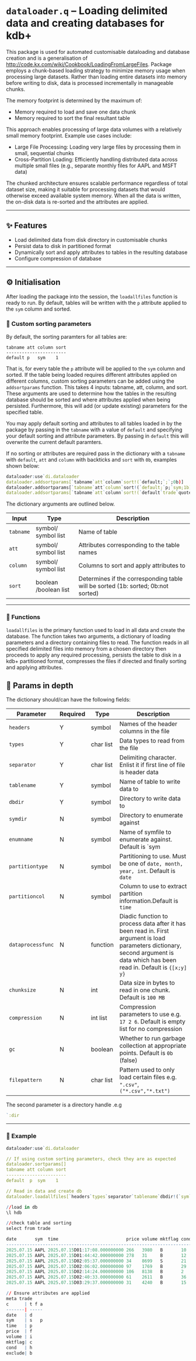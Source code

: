 # `dataloader.q` –  Loading delimited data and creating databases for kdb+


This package is used for automated customisable dataloading and database creation and is a generalisation of http://code.kx.com/wiki/Cookbook/LoadingFromLargeFiles. 
Package employs a chunk-based loading strategy to minimize memory usage when processing large datasets. Rather than loading entire datasets into memory before writing to disk, data is processed incrementally in manageable chunks.

The memory footprint is determined by the maximum of:
- Memory required to load and save one data chunk
- Memory required to sort the final resultant table

This approach enables processing of large data volumes with a relatively small memory footprint. Example use cases include: 
- Large File Processing: Loading very large files by processing them in small, sequential chunks
- Cross-Partition Loading: Efficiently handling distributed data across multiple small files (e.g., separate monthly files for AAPL and MSFT data)

The chunked architecture ensures scalable performance regardless of total dataset size, making it suitable for processing datasets that would otherwise exceed available system memory.
When all the data is written, the on-disk data is re-sorted and the attributes are applied.

---

## :sparkles: Features

- Load delimited data from disk directory in customisable chunks
- Persist data to disk in partitioned format
- Dynamically sort and apply attributes to tables in the resulting database
- Configure compression of database

---

## :gear: Initialisation

After loading the package into the session, the `loadallfiles` function is ready to run. By default, tables will be written with the `p` attribute applied to the `sym` column and sorted. 

### :mag_right: Custom sorting parameters

By default, the sorting paramters for all tables are:
```
tabname att column sort
-----------------------
default p   sym    1
```

That is, for every table the `p` attribute will be applied to the `sym` column and sorted. If the table being loaded requires different attributes applied on different columns, custom sorting parameters can be added using the `addsortparams` function. This takes 4 inputs: tabname, att, column, and sort. These arguments are used to determine how the tables in the resulting database should be sorted and where attributes applied when being persisted. Furthermore, this will add (or update existing) parameters for the specified table.

You may apply default sorting and attributes to all tables loaded in by the package by passing in the `tabname` with a value of `default` and specifying your default sorting and attribute parameters. By passing in `default` this will overwrite the current default paramters.

If no sorting or attributes are required pass in the dictionary with a `tabname` with `default`, `att` and `column` with backticks and `sort` with `0b`, examples shown below:
```q
dataloader:use`di.dataloader
dataloader.addsortparams[`tabname`att`column`sort!(`default;`;`;0b)]                               / Overwrite default to apply no sorting or attributes
dataloader.addsortparams[`tabname`att`column`sort!(`default;`p;`sym;1b)]                           / Overwrite default to sort all tables loaded in by the sym column and apply the parted attribute
dataloader.addsortparams[`tabname`att`column`sort!(`default`trade`quote;`p`s`;`sym`time`;110b)]    / Apply default to all tables, however, sort trade by sym and apply `p and if quote is read in by the function then do not sort or apply attributes
```
The dictionary arguments are outlined below.

| Input     | Type                  | Description                                                                      |
|-----------|-----------------------|----------------------------------------------------------------------------------|
| `tabname` | symbol/ symbol list   | Name of table                                                                    |
| `att`     | symbol/ symbol list   | Attributes corresponding to the table names                                      |
| `column`  | symbol/ symbol list   | Columns to sort and apply attributes to                                          |
| `sort`    | boolean /boolean list | Determines if the corresponding table will be sorted (1b: sorted; 0b:not sorted) |

---

### :rocket: Functions

`loadallfiles` is the primary function used to load in all data and create the database. The function takes two arguments, a dictionary of loading parameters and a directory containing files to read. The function reads in all specified delimited files into memory from a chosen directory then proceeds to apply any required processing, persists the table to disk in a kdb+ partitioned format, compresses the files if directed and finally sorting and applying attributes.


## :mag_right: Params in depth
The dictionary should/can have the following fields:

| Parameter         | Required | Type      | Description                                                                                                                                                                     |
|-------------------|----------|-----------|---------------------------------------------------------------------------------------------------------------------------------------------------------------------------------|
| `headers`         | Y        | symbol    | Names of the header columns in the file                                                                                                                                         |
| `types`           | Y        | char list | Data types to read from the file                                                                                                                                                |
| `separator`       | Y        | char list | Delimiting character. Enlist it if first line of file is header data                                                                                                            |
| `tablename`       | Y        | symbol    | Name of table to write data to                                                                                                                                                  |
| `dbdir`           | Y        | symbol    | Directory to write data to                                                                                                                                                      |
| `symdir`          | N        | symbol    | Directory to enumerate against                                                                                                                                                  |
| `enumname`        | N        | symbol    | Name of symfile to enumerate against. Default is `sym                                                                                                                           |
| `partitiontype`   | N        | symbol    | Partitioning to use. Must be one of `date, month, year, int`. Default is `date`                                                                                                 |
| `partitioncol`    | N        | symbol    | Column to use to extract partition information.Default is `time`                                                                                                                |
| `dataprocessfunc` | N        | function  | Diadic function to process data after it has been read in. First argument is load parameters dictionary, second argument is data which has been read in. Default is `{[x;y] y}` |
| `chunksize`       | N        | int       | Data size in bytes to read in one chunk. Default is `100 MB`                                                                                                                    |
| `compression`     | N        | int list  | Compression parameters to use e.g. `17 2 6`. Default is empty list for no compression                                                                                           |
| `gc`              | N        | boolean   | Whether to run garbage collection at appropriate points. Default is `0b` (false)                                                                                                |
| `filepattern`     | N        | char list | Pattern used to only load certain files e.g. `".csv"`,`("*.csv","*.txt")`                                                                                                       |

The second parameter is a directory handle .e.g 
```q
`:dir
```

---

### :test_tube: Example

```q
dataloader:use`di.dataloader

// If using custom sorting parameters, check they are as expected
dataloader.sortparams[]
tabname att column sort
-----------------------
default  p  sym    1

// Read in data and create db
dataloader.loadallfiles[`headers`types`separator`tablename`dbdir!(`sym`time`price`volume`mktflag`cond`exclude;"SPFICHB";",";`trade;`:hdb);`:TRADE/toload]

//load in db
\l hdb

//check table and sorting
select from trade

date       sym  time                          price volume mktflag cond exclude
-------------------------------------------------------------------------------
2025.07.15 AAPL 2025.07.15D01:17:08.000000000 266   3980   B       10   1
2025.07.15 AAPL 2025.07.15D01:44:42.000000000 278   31     B       12   1
2025.07.15 AAPL 2025.07.15D02:05:37.000000000 34    8699   S       21   0
2025.07.15 AAPL 2025.07.15D02:06:02.000000000 97    1769   B       29   1
2025.07.15 AAPL 2025.07.15D02:14:24.000000000 106   8138   B       2    1
2025.07.15 AAPL 2025.07.15D02:40:33.000000000 61    2611   B       36   1
2025.07.15 AAPL 2025.07.15D03:29:37.000000000 31    4240   B       15   1

// Ensure attributes are applied
meta trade
c      | t f a
-------| -----
date   | d
sym    | s   p
time   | p
price  | f
volume | i
mktflag| c
cond   | h
exclude| b
```
